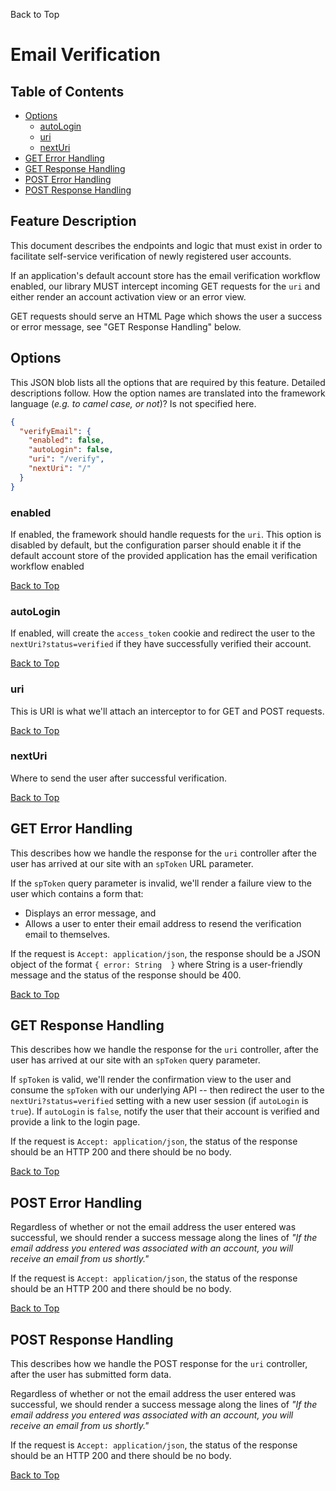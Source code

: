 <a name="#top">Back to Top</a>

# Email Verification


## Table of Contents

* [Options](#Options)
  * [autoLogin](#autoLogin)
  * [uri](#uri)
  * [nextUri](#nextUri)
* [GET Error Handling](#GET_ERROR_HANDLING)
* [GET Response Handling](#GET_RESPONSE_HANDLING)
* [POST Error Handling](#POST_ERROR_HANDLING)
* [POST Response Handling](#POST_RESPONSE_HANDLING)


## Feature Description

This document describes the endpoints and logic that must exist in order to
facilitate self-service verification of newly registered user accounts.

If an application's default account store has the email verification workflow
enabled, our library MUST intercept incoming GET requests for the
`uri` and either render an account activation view or an
error view.

GET requests should serve an HTML Page which shows the user a success
or error message, see "GET Response Handling" below.


## <a name="Options"></a> Options

This JSON blob lists all the options that are required by this feature.
Detailed descriptions follow.  How the option names are translated into the
framework language (*e.g. to camel case, or not*)?  Is not specified here.

```json
{
  "verifyEmail": {
    "enabled": false,
    "autoLogin": false,
    "uri": "/verify",
    "nextUri": "/"
  }
}
```


### <a name="enabled"></a> enabled

If enabled, the framework should handle requests for the `uri`.  This option
is disabled by default, but the configuration parser should enable it if the
default account store of the provided application has the email verification
workflow enabled

<a href="#top">Back to Top</a>


### <a name="autoLogin"></a> autoLogin

If enabled, will create the `access_token` cookie and redirect the user to the
`nextUri?status=verified` if they have successfully verified their account.

<a href="#top">Back to Top</a>


### <a name="uri"></a> uri

This is URI is what we'll attach an interceptor to for GET and POST requests.

<a href="#top">Back to Top</a>


### <a name="nextUri"></a> nextUri

Where to send the user after successful verification.

<a href="#top">Back to Top</a>


## <a name="GET_ERROR_HANDLING"></a> GET Error Handling

This describes how we handle the response for the `uri` controller after the
user has arrived at our site with an `spToken` URL parameter.

If the `spToken` query parameter is invalid, we'll render a failure view to the
user which contains a form that:

- Displays an error message, and
- Allows a user to enter their email address to resend the verification email to
  themselves.

If the request is `Accept: application/json`, the response should be a JSON
object of the format `{ error: String  }` where String is a user-friendly
message and the status of the response should be 400.

<a href="#top">Back to Top</a>


## <a name="GET_RESPONSE_HANDLING"></a> GET Response Handling

This describes how we handle the response for the `uri` controller, after the
user has arrived at our site with an `spToken` query parameter.

If `spToken` is valid, we'll render the confirmation view to the user and
consume the `spToken` with our underlying API -- then redirect the
user to the `nextUri?status=verified` setting with a new user session (if
`autoLogin` is `true`).  If `autoLogin` is `false`, notify the user that their
account is verified and provide a link to the login page.

If the request is `Accept: application/json`, the status of the response should
be an HTTP 200 and there should be no body.

<a href="#top">Back to Top</a>


## <a name="POST_ERROR_HANDLING"></a> POST Error Handling

Regardless of whether or not the email address the user entered was successful,
we should render a success message along the lines of *"If the email address you
entered was associated with an account, you will receive an email from us
shortly."*

If the request is `Accept: application/json`, the status of the response should
be an HTTP 200 and there should be no body.

<a href="#top">Back to Top</a>


## <a name="POST_RESPONSE_HANDLING"></a> POST Response Handling

This describes how we handle the POST response for the `uri`
controller, after the user has submitted form data.

Regardless of whether or not the email address the user entered was successful,
we should render a success message along the lines of *"If the email address you
entered was associated with an account, you will receive an email from us
shortly."*

If the request is `Accept: application/json`, the status of the response should
be an HTTP 200 and there should be no body.

<a href="#top">Back to Top</a>
